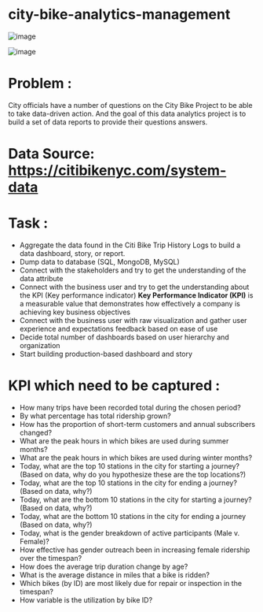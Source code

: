 # city-bike-analytics-management

![image](https://github.com/mervebdurna/city-bike-analytics-management/assets/26697128/a250e56e-fed0-4521-97d9-fdd6649dd6d3)

![image](https://github.com/mervebdurna/city-bike-analytics-management/assets/26697128/fea54b87-63f5-4d8f-bf8c-b2f184f06f9e)

# Problem :
 City officials have a number of questions on the City Bike Project to be able to take data-driven action.
 And the goal of this data analytics project is to build a set of data reports to provide their questions answers.

# Data Source: https://citibikenyc.com/system-data

# Task : 
- Aggregate the data found in the Citi Bike Trip History Logs to build a data dashboard, story, or report. 
- Dump data to database (SQL, MongoDB, MySQL)
- Connect with the stakeholders and try to get the understanding of the data attribute
- Connect with the business user and try to get the understanding about the KPI (Key performance indicator)
  **Key Performance Indicator (KPI)** is a measurable value that demonstrates how effectively a company is achieving key business objectives
- Connect with the business user with raw visualization and gather user experience and expectations feedback based on ease of use 
- Decide total number of dashboards based on user hierarchy and organization 
- Start building production-based dashboard and story

# KPI which need to be captured :
- How many trips have been recorded total during the chosen period?
- By what percentage has total ridership grown?
- How has the proportion of short-term customers and annual subscribers changed?
- What are the peak hours in which bikes are used during summer months?
- What are the peak hours in which bikes are used during winter months?
- Today, what are the top 10 stations in the city for starting a journey? (Based on data, why do you hypothesize these are the top locations?)
- Today, what are the top 10 stations in the city for ending a journey? (Based on data, why?)
- Today, what are the bottom 10 stations in the city for starting a journey? (Based on data, why?)
- Today, what are the bottom 10 stations in the city for ending a journey (Based on data, why?)
- Today, what is the gender breakdown of active participants (Male v. Female)?
- How effective has gender outreach been in increasing female ridership over the timespan?
- How does the average trip duration change by age?
- What is the average distance in miles that a bike is ridden?
- Which bikes (by ID) are most likely due for repair or inspection in the timespan?
- How variable is the utilization by bike ID?






